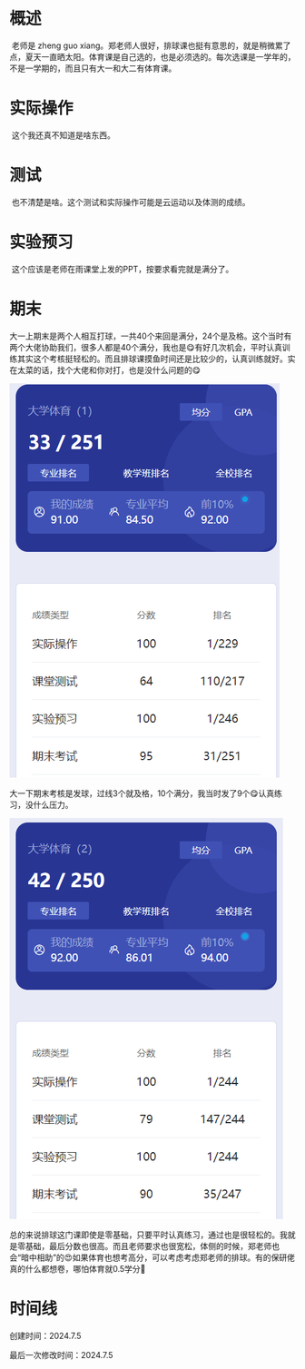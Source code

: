 # 概述

​	老师是 zheng guo xiang。郑老师人很好，排球课也挺有意思的，就是稍微累了点，夏天一直晒太阳。体育课是自己选的，也是必须选的。每次选课是一学年的，不是一学期的，而且只有大一和大二有体育课。

# 实际操作

​	这个我还真不知道是啥东西。

# 测试

​	也不清楚是啥。这个测试和实际操作可能是云运动以及体测的成绩。

# 实验预习

​	这个应该是老师在雨课堂上发的PPT，按要求看完就是满分了。

# 期末

​	大一上期末是两个人相互打球，一共40个来回是满分，24个是及格。这个当时有两个大佬协助我们，很多人都是40个满分，我也是😋有好几次机会，平时认真训练其实这个考核挺轻松的。而且排球课摸鱼时间还是比较少的，认真训练就好。实在太菜的话，找个大佬和你对打，也是没什么问题的😋

![image-20240705160916393](排球-assets/image-20240705160916393.png)



​	大一下期末考核是发球，过线3个就及格，10个满分，我当时发了9个😋认真练习，没什么压力。

![image-20240705162017076](排球-assets/image-20240705162017076.png)

​	总的来说排球这门课即使是零基础，只要平时认真练习，通过也是很轻松的。我就是零基础，最后分数也很高。而且老师要求也很宽松，体侧的时候，郑老师也会“暗中相助”的😍如果体育也想考高分，可以考虑考虑郑老师的排球。有的保研佬真的什么都想卷，哪怕体育就0.5学分🤣

# 时间线

创建时间：2024.7.5

最后一次修改时间：2024.7.5

